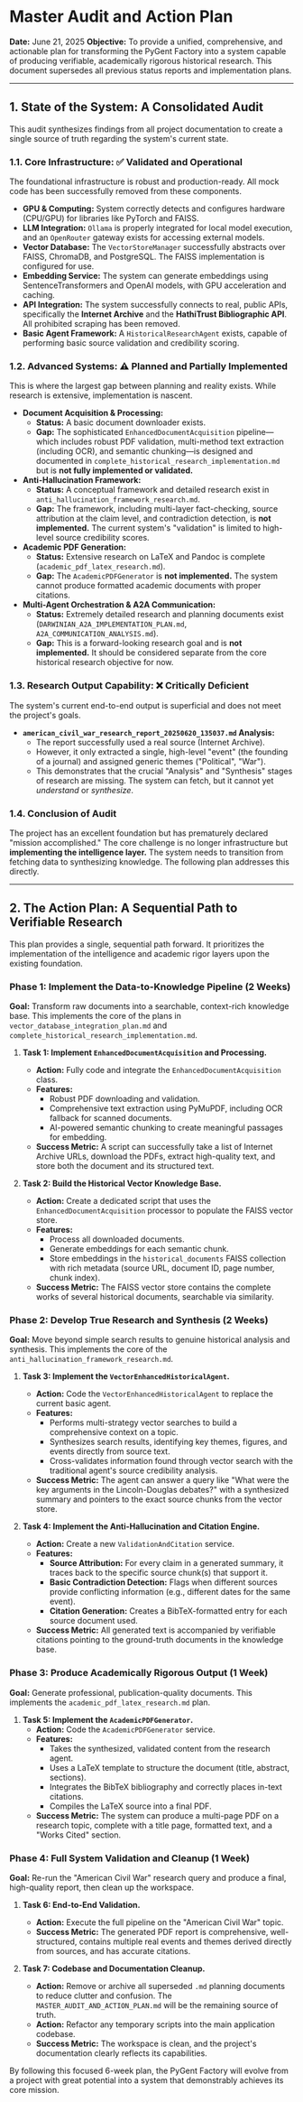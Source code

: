 # Master Audit and Action Plan

**Date:** June 21, 2025
**Objective:** To provide a unified, comprehensive, and actionable plan for transforming the PyGent Factory into a system capable of producing verifiable, academically rigorous historical research. This document supersedes all previous status reports and implementation plans.

---

## 1. State of the System: A Consolidated Audit

This audit synthesizes findings from all project documentation to create a single source of truth regarding the system's current state.

### 1.1. Core Infrastructure: ✅ Validated and Operational

The foundational infrastructure is robust and production-ready. All mock code has been successfully removed from these components.

*   **GPU & Computing:** System correctly detects and configures hardware (CPU/GPU) for libraries like PyTorch and FAISS.
*   **LLM Integration:** `Ollama` is properly integrated for local model execution, and an `OpenRouter` gateway exists for accessing external models.
*   **Vector Database:** The `VectorStoreManager` successfully abstracts over FAISS, ChromaDB, and PostgreSQL. The FAISS implementation is configured for use.
*   **Embedding Service:** The system can generate embeddings using SentenceTransformers and OpenAI models, with GPU acceleration and caching.
*   **API Integration:** The system successfully connects to real, public APIs, specifically the **Internet Archive** and the **HathiTrust Bibliographic API**. All prohibited scraping has been removed.
*   **Basic Agent Framework:** A `HistoricalResearchAgent` exists, capable of performing basic source validation and credibility scoring.

### 1.2. Advanced Systems: ⚠️ Planned and Partially Implemented

This is where the largest gap between planning and reality exists. While research is extensive, implementation is nascent.

*   **Document Acquisition & Processing:**
    *   **Status:** A basic document downloader exists.
    *   **Gap:** The sophisticated `EnhancedDocumentAcquisition` pipeline—which includes robust PDF validation, multi-method text extraction (including OCR), and semantic chunking—is designed and documented in `complete_historical_research_implementation.md` but is **not fully implemented or validated.**
*   **Anti-Hallucination Framework:**
    *   **Status:** A conceptual framework and detailed research exist in `anti_hallucination_framework_research.md`.
    *   **Gap:** The framework, including multi-layer fact-checking, source attribution at the claim level, and contradiction detection, is **not implemented.** The current system's "validation" is limited to high-level source credibility scores.
*   **Academic PDF Generation:**
    *   **Status:** Extensive research on LaTeX and Pandoc is complete (`academic_pdf_latex_research.md`).
    *   **Gap:** The `AcademicPDFGenerator` is **not implemented.** The system cannot produce formatted academic documents with proper citations.
*   **Multi-Agent Orchestration & A2A Communication:**
    *   **Status:** Extremely detailed research and planning documents exist (`DARWINIAN_A2A_IMPLEMENTATION_PLAN.md`, `A2A_COMMUNICATION_ANALYSIS.md`).
    *   **Gap:** This is a forward-looking research goal and is **not implemented.** It should be considered separate from the core historical research objective for now.

### 1.3. Research Output Capability: ❌ Critically Deficient

The system's current end-to-end output is superficial and does not meet the project's goals.

*   **`american_civil_war_research_report_20250620_135037.md` Analysis:**
    *   The report successfully used a real source (Internet Archive).
    *   However, it only extracted a single, high-level "event" (the founding of a journal) and assigned generic themes ("Political", "War").
    *   This demonstrates that the crucial "Analysis" and "Synthesis" stages of research are missing. The system can fetch, but it cannot yet *understand* or *synthesize*.

### 1.4. Conclusion of Audit

The project has an excellent foundation but has prematurely declared "mission accomplished." The core challenge is no longer infrastructure but **implementing the intelligence layer.** The system needs to transition from fetching data to synthesizing knowledge. The following plan addresses this directly.

---

## 2. The Action Plan: A Sequential Path to Verifiable Research

This plan provides a single, sequential path forward. It prioritizes the implementation of the intelligence and academic rigor layers upon the existing foundation.

### Phase 1: Implement the Data-to-Knowledge Pipeline (2 Weeks)

**Goal:** Transform raw documents into a searchable, context-rich knowledge base. This implements the core of the plans in `vector_database_integration_plan.md` and `complete_historical_research_implementation.md`.

1.  **Task 1: Implement `EnhancedDocumentAcquisition` and Processing.**
    *   **Action:** Fully code and integrate the `EnhancedDocumentAcquisition` class.
    *   **Features:**
        *   Robust PDF downloading and validation.
        *   Comprehensive text extraction using PyMuPDF, including OCR fallback for scanned documents.
        *   AI-powered semantic chunking to create meaningful passages for embedding.
    *   **Success Metric:** A script can successfully take a list of Internet Archive URLs, download the PDFs, extract high-quality text, and store both the document and its structured text.

2.  **Task 2: Build the Historical Vector Knowledge Base.**
    *   **Action:** Create a dedicated script that uses the `EnhancedDocumentAcquisition` processor to populate the FAISS vector store.
    *   **Features:**
        *   Process all downloaded documents.
        *   Generate embeddings for each semantic chunk.
        *   Store embeddings in the `historical_documents` FAISS collection with rich metadata (source URL, document ID, page number, chunk index).
    *   **Success Metric:** The FAISS vector store contains the complete works of several historical documents, searchable via similarity.

### Phase 2: Develop True Research and Synthesis (2 Weeks)

**Goal:** Move beyond simple search results to genuine historical analysis and synthesis. This implements the core of the `anti_hallucination_framework_research.md`.

1.  **Task 3: Implement the `VectorEnhancedHistoricalAgent`.**
    *   **Action:** Code the `VectorEnhancedHistoricalAgent` to replace the current basic agent.
    *   **Features:**
        *   Performs multi-strategy vector searches to build a comprehensive context on a topic.
        *   Synthesizes search results, identifying key themes, figures, and events directly from source text.
        *   Cross-validates information found through vector search with the traditional agent's source credibility analysis.
    *   **Success Metric:** The agent can answer a query like "What were the key arguments in the Lincoln-Douglas debates?" with a synthesized summary and pointers to the exact source chunks from the vector store.

2.  **Task 4: Implement the Anti-Hallucination and Citation Engine.**
    *   **Action:** Create a new `ValidationAndCitation` service.
    *   **Features:**
        *   **Source Attribution:** For every claim in a generated summary, it traces back to the specific source chunk(s) that support it.
        *   **Basic Contradiction Detection:** Flags when different sources provide conflicting information (e.g., different dates for the same event).
        *   **Citation Generation:** Creates a BibTeX-formatted entry for each source document used.
    *   **Success Metric:** All generated text is accompanied by verifiable citations pointing to the ground-truth documents in the knowledge base.

### Phase 3: Produce Academically Rigorous Output (1 Week)

**Goal:** Generate professional, publication-quality documents. This implements the `academic_pdf_latex_research.md` plan.

1.  **Task 5: Implement the `AcademicPDFGenerator`.**
    *   **Action:** Code the `AcademicPDFGenerator` service.
    *   **Features:**
        *   Takes the synthesized, validated content from the research agent.
        *   Uses a LaTeX template to structure the document (title, abstract, sections).
        *   Integrates the BibTeX bibliography and correctly places in-text citations.
        *   Compiles the LaTeX source into a final PDF.
    *   **Success Metric:** The system can produce a multi-page PDF on a research topic, complete with a title page, formatted text, and a "Works Cited" section.

### Phase 4: Full System Validation and Cleanup (1 Week)

**Goal:** Re-run the "American Civil War" research query and produce a final, high-quality report, then clean up the workspace.

1.  **Task 6: End-to-End Validation.**
    *   **Action:** Execute the full pipeline on the "American Civil War" topic.
    *   **Success Metric:** The generated PDF report is comprehensive, well-structured, contains multiple real events and themes derived directly from sources, and has accurate citations.

2.  **Task 7: Codebase and Documentation Cleanup.**
    *   **Action:** Remove or archive all superseded `.md` planning documents to reduce clutter and confusion. The `MASTER_AUDIT_AND_ACTION_PLAN.md` will be the remaining source of truth.
    *   **Action:** Refactor any temporary scripts into the main application codebase.
    *   **Success Metric:** The workspace is clean, and the project's documentation clearly reflects its capabilities.

By following this focused 6-week plan, the PyGent Factory will evolve from a project with great potential into a system that demonstrably achieves its core mission.
